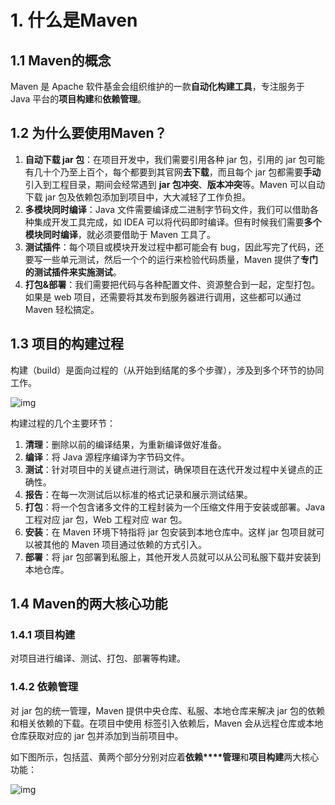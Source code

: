 # 1. 什么是Maven

## 1.1 Maven的概念

Maven 是 Apache 软件基金会组织维护的一款**自动化构建工具**，专注服务于 Java 平台的**项目构建**和**依赖管理**。

## 1.2 为什么要使用Maven？

1. **自动下载 jar 包**：在项目开发中，我们需要引用各种 jar 包，引用的 jar 包可能有几十个乃至上百个，每个都要到其官网**去下载**，而且每个 jar 包都需要**手动**引入到工程目录，期间会经常遇到 **jar 包冲突**、**版本冲突**等。Maven 可以自动下载 jar 包及依赖包添加到项目中，大大减轻了工作负担。
2. **多模块同时编译**：Java 文件需要编译成二进制字节码文件，我们可以借助各种集成开发工具完成，如 IDEA 可以将代码即时编译。但有时候我们需要**多个模块同时编译**，就必须要借助于 Maven 工具了。
3. **测试插件**：每个项目或模块开发过程中都可能会有 bug，因此写完了代码，还要写一些单元测试，然后一个个的运行来检验代码质量，Maven 提供了**专门的测试插件来实施测试**。
4. **打包&部署**：我们需要把代码与各种配置文件、资源整合到一起，定型打包。如果是 web 项目，还需要将其发布到服务器进行调用，这些都可以通过 Maven 轻松搞定。

## 1.3 项目的构建过程

构建（build）是面向过程的（从开始到结尾的多个步骤），涉及到多个环节的协同工作。

![img](https://tw9tzjv8tr6.feishu.cn/space/api/box/stream/download/asynccode/?code=NDU1NDdiYTQ1YTE3NmQ3ZTYyYmJiODc4YzQxYzlhZDhfc1JCNkZrSnJOeUwyYmpJdWVhaXBxZXpYVHhjOGFPM3dfVG9rZW46TGJ3YmIzY3lPb3JnQzl4WlRVSWNqSVpibjFnXzE3MzQxNjY2NTA6MTczNDE3MDI1MF9WNA)

构建过程的几个主要环节：

1. **清理**：删除以前的编译结果，为重新编译做好准备。
2. **编译**：将 Java 源程序编译为字节码文件。
3. **测试**：针对项目中的关键点进行测试，确保项目在迭代开发过程中关键点的正确性。
4. **报告**：在每一次测试后以标准的格式记录和展示测试结果。
5. **打包**：将一个包含诸多文件的工程封装为一个压缩文件用于安装或部署。Java 工程对应 jar 包，Web 工程对应 war 包。
6. **安装**：在 Maven 环境下特指将 jar 包安装到本地仓库中。这样 jar 包项目就可以被其他的 Maven 项目通过依赖的方式引入。
7. **部署**：将 jar 包部署到私服上，其他开发人员就可以从公司私服下载并安装到本地仓库。

## 1.4 Maven的两大核心功能

### 1.4.1 项目构建

对项目进行编译、测试、打包、部署等构建。

### 1.4.2 依赖管理

对 jar 包的统一管理，Maven 提供中央仓库、私服、本地仓库来解决 jar 包的依赖和相关依赖的下载。在项目中使用 <dependency> 标签引入依赖后，Maven 会从远程仓库或本地仓库获取对应的 jar 包并添加到当前项目中。

如下图所示，包括蓝、黄两个部分分别对应着**依赖****管理**和**项目构建**两大核心功能：

![img](https://tw9tzjv8tr6.feishu.cn/space/api/box/stream/download/asynccode/?code=NjA0MjQxYjM2ZmU5NTJlNWRkN2Q0YTdmMTE0ZjdkNWRfSHdzNVZkMWNrOGRNbk4xajNCc0ZFT1cxR3R4RTZBT0xfVG9rZW46WjV2dGJiSTFBb2x1NVh4bmgxMWN0UVlSblBVXzE3MzQxNjY2NTA6MTczNDE3MDI1MF9WNA)